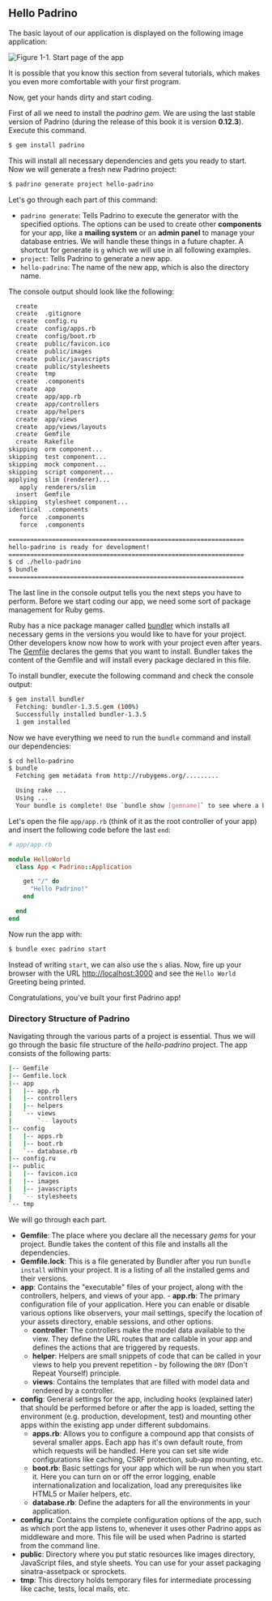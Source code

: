 ## Hello Padrino

The basic layout of our application is displayed on the following image application:


![Figure 1-1. Start page of the app](images/01/application_overview.jpg)


It is possible that you know this section from several tutorials, which makes you even more comfortable with your first program.


Now, get your hands dirty and start coding.


First of all we need to install the *padrino gem*. We are using the last stable version of Padrino (during the release of this book it is version **0.12.3**). Execute this command.


```bash
$ gem install padrino
```


This will install all necessary dependencies and gets you ready to start. Now we will generate a fresh new Padrino project:


```bash
$ padrino generate project hello-padrino
```


Let's go through each part of this command:


- `padrino generate`: Tells Padrino to execute the generator with the specified options. The options can be used to create other **components** for your app, like a **mailing system** or an **admin panel** to manage your database entries. We will handle these things in a future chapter. A shortcut for generate is `g` which we will use in all following examples.
- `project`: Tells Padrino to generate a new app.
- `hello-padrino`: The name of the new app, which is also the directory name.


The console output should look like the following:


```bash
  create
  create  .gitignore
  create  config.ru
  create  config/apps.rb
  create  config/boot.rb
  create  public/favicon.ico
  create  public/images
  create  public/javascripts
  create  public/stylesheets
  create  tmp
  create  .components
  create  app
  create  app/app.rb
  create  app/controllers
  create  app/helpers
  create  app/views
  create  app/views/layouts
  create  Gemfile
  create  Rakefile
skipping  orm component...
skipping  test component...
skipping  mock component...
skipping  script component...
applying  slim (renderer)...
   apply  renderers/slim
  insert  Gemfile
skipping  stylesheet component...
identical  .components
   force  .components
   force  .components

=================================================================
hello-padrino is ready for development!
=================================================================
$ cd ./hello-padrino
$ bundle
=================================================================
```


The last line in the console output tells you the next steps you have to perform. Before we start coding our app, we need some sort of package management for Ruby gems.


Ruby has a nice package manager called [bundler](http://gembundler.com/ "Bundler") which installs all necessary gems in the versions you would like to have for your project. Other developers know now how to work with your project even after years. The [Gemfile](http://gembundler.com/gemfile.html "Gemfile") declares the gems that you want to install. Bundler takes the content of the Gemfile and will install every package declared in this file.


To install bundler, execute the following command and check the console output:


```bash
$ gem install bundler
  Fetching: bundler-1.3.5.gem (100%)
  Successfully installed bundler-1.3.5
  1 gem installed
```


Now we have everything we need to run the `bundle` command and install our dependencies:


```bash
$ cd hello-padrino
$ bundle
  Fetching gem metadata from http://rubygems.org/.........

  Using rake ...
  Using ...
  Your bundle is complete! Use `bundle show [gemname]` to see where a bundled gem is installed.
```


Let's open the file `app/app.rb` (think of it as the root controller of your app) and insert the following code before the last `end`:


```ruby
# app/app.rb

module HelloWorld
  class App < Padrino::Application

    get "/" do
      "Hello Padrino!"
    end

  end
end
```


Now run the app with:


```bash
$ bundle exec padrino start
```


Instead of writing `start`, we can also use the `s` alias. Now, fire up your browser with the URL <http://localhost:3000> and see the `Hello World` Greeting being printed.


Congratulations, you've built your first Padrino app!


### Directory Structure of Padrino

Navigating through the various parts of a project is essential. Thus we will go through the basic file structure of the *hello-padrino* project. The app consists of the following parts:


```bash
|-- Gemfile
|-- Gemfile.lock
|-- app
|   |-- app.rb
|   |-- controllers
|   |-- helpers
|   `-- views
|       `-- layouts
|-- config
|   |-- apps.rb
|   |-- boot.rb
|   `-- database.rb
|-- config.ru
|-- public
|   |-- favicon.ico
|   |-- images
|   |-- javascripts
|   `-- stylesheets
`-- tmp
```


We will go through each part.


- **Gemfile**: The place where you declare all the necessary *gems* for your project. Bundle takes the content of this file and installs all the dependencies.
- **Gemfile.lock**: This is a file generated by Bundler after you run `bundle install` within your project. It is a listing of all the installed gems and their versions.
- **app**: Contains the "executable" files of your project, along with the controllers, helpers, and views of your app.  - **app.rb**: The primary configuration file of your application. Here you can enable or disable various options like observers, your mail settings, specify the location of your assets directory, enable sessions, and other options.
  - **controller**: The controllers make the model data available to the view. They define the URL routes that are callable in your app and defines the actions that are triggered by requests.
  - **helper**: Helpers are small snippets of code that can be called in your views to help you prevent repetition - by following the `DRY` (Don't Repeat Yourself) principle.
  - **views**: Contains the templates that are filled with model data and rendered by a controller.
- **config**: General settings for the app, including hooks (explained later) that should be performed before or after the app is loaded, setting the environment (e.g. production, development, test) and mounting other apps within the existing app under different subdomains.
  - **apps.rb**: Allows you to configure a compound app that consists of several smaller apps. Each app has it's own default route, from which requests will be handled. Here you can set site wide configurations like caching, CSRF protection, sub-app mounting, etc.
  - **boot.rb**: Basic settings for your app which will be run when you start it. Here you can turn on or off the error logging, enable internationalization and localization, load any prerequisites like HTML5 or Mailer helpers, etc.
  - **database.rb**: Define the adapters for all the environments in your application.
- **config.ru**: Contains the complete configuration options of the app, such as which port the app listens to, whenever it uses other Padrino apps as middleware and more. This file will be used when Padrino is started from the command line.
- **public**: Directory where you put static resources like images directory, JavaScript files, and style sheets. You can use for your asset packaging sinatra-assetpack or sprockets.
- **tmp**: This directory holds temporary files for intermediate processing like cache, tests, local mails, etc.


